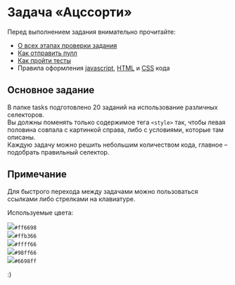 # Задача «Ацссорти»

Перед выполнением задания внимательно прочитайте:

- [О всех этапах проверки задания](https://github.com/urfu-2017/guides/blob/master/workflow/extra.md)
- [Как отправить пулл](https://github.com/urfu-2017/guides/blob/master/workflow/pull.md)
- [Как пройти тесты](https://github.com/urfu-2017/guides/blob/master/workflow/test.md)
- Правила оформления [javascript](https://github.com/urfu-2017/guides/blob/master/codestyle/js.md), [HTML](https://github.com/urfu-2017/guides/blob/master/codestyle/html.md) и [CSS](https://github.com/urfu-2017/guides/blob/master/codestyle/css.md) кода

## Основное задание

В папке tasks подготовлено 20 заданий на использование различных селекторов.  
Вы должны поменять только содержимое тега `<style>` так, чтобы левая половина совпала с картинкой справа, либо с условиями, которые там описаны.  
Каждую задачу можно решить небольшим количеством кода, главное – подобрать правильный селектор.  

## Примечание

Для быстрого перехода между задачами можно пользоваться ссылками либо стрелками на клавиатуре.  

Используемые цвета:

![](https://dummyimage.com/15/ff6698.jpg?text=+)`#ff6698`  
![](https://dummyimage.com/15/ffb366.jpg?text=+)`#ffb366`  
![](https://dummyimage.com/15/ffff66.jpg?text=+)`#ffff66`  
![](https://dummyimage.com/15/98ff66.jpg?text=+)`#98ff66`  
![](https://dummyimage.com/15/6698ff.jpg?text=+)`#6698ff`

:)

